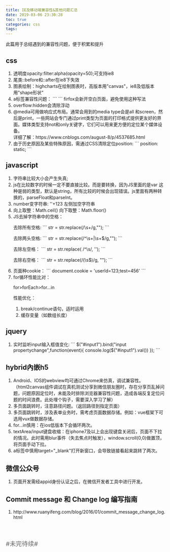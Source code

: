 ```yaml
---
title: IE及移动端兼容性&其他问题汇总
date: 2019-03-06 23:30:28
toc: true
categories: css
tags:
---
```

<p>此篇用于总结遇到的兼容性问题，便于积累和提升</p>
<!-- more -->
<h2>css</h2>
<ol>
  <li>透明度opacity:filter:alpha(opacity=50);可支持ie8</li>
  <li>尾类::before和::after在ie8下失效</li>
  <li>图表绘制：highcharts在绘制图表时，高版本用"canvas"，ie8及低版本用"shape形状"</li>
  <li>a标签兼容性问题：
    ```
    <a href="javascript:void(0);" target="_blank"></a>
    ```
    firfox会新开空白页面，避免使用这种写法
  </li>
  <li>overflow:hidden会清除浮动</li>
  <li>@media可用做响应式布局。通常会用到的media type会是all 和screen，然后是print，一些网站会专门通过print类型为页面的打印格式提供更友好的界面。媒体类型支持not和only关键字，它们可以用来更方便的定位某个媒体设备。
    <div>详细了解：https://www.cnblogs.com/august-8/p/4537685.html</div>
  </li>
  <li>由于历史原因及某些特殊原因，需通过CSS清除定位position:
    ```
    position: static;
    ```
  </li>
</ol>
<h2>javascript</h2>
<ol>
  <li>字符串比较大小会产生失真;</li>
  <li>js在比较数字的时候一定不要直接比较。而是要转换，因为JS里面的是var 这种是弱的类型，默认是string，所有比较的时候会出现错误。js里面有两种转换的，parseFloat和parseInt。</li>
  <li>number变字符串: ''+123 左侧加空字符串</li>
  <li>向上取整：Math.ceil() 向下取整：Math.floor()</li>
  <li>JS去掉字符串中的空格：
    <p>去除所有空格: 
    ```
    str = str.replace(/\s+/g,"");
    ```
    </p>
    <p>去除两头空格:
    ```
    str = str.replace(/^\s+|\s+$/g,"");
    ```
    </p>
    <p>去除左空格：
    ```
    str = str.replace( /^\s/, '');
    ```
    </p>
    <p>去除右空格：
    ```
    str = str.replace(/(\s$)/g, "");
    ```
    </p>
  </li>
  <li>页面种cookie：
    ```
     document.cookie = 'userId=123;test=456'
    ```
  </li>
  <li>for循环性能比对：
    <p>for>forEach>for...in</p>
    <p>性能优化：</p>
    <ol>
        <li>break/continue语句，适时运用</li>
        <li>缓存变量（如数组长度）</li>
    </ol>
  </li>
</ol>
<h2>jquery</h2>
<ol>
  <li>实时监听input输入框值变化:
      ```
      $("#input1").bind("input propertychange",function(event){
        console.log($("#input1").val())
      });
      ```
  </li>
</ol>
<h2>hybrid內嵌h5</h2>
<ol>
  <li>Android、IOS的webview均可通过Chrome来仿真，调试兼容性。（html2canvas组件调试在真机测试分享到微信朋友圈时，存在分享页乱掉问题，问题原因定位时，未能及时排除浏览器兼容性问题，造成各端反复定位问题的时间浪费。此处埋个钩子，需要深入学习了解）</li>
  <li>多页面跳转时，注意路径问题。（返回路径到指定页面）</li>
  <li>多页面跳转时，涉及表单业务时，需考虑页面数据存储。例如：vue框架下可选用vux做数据存储。</li>
  <li>for...in慎用：在ios低版本下会循环两次。</li>
  <li>textArea/input键盘收缩：在iphone7及以上会出现键盘关闭后，页面不下拉的情况。此时需用blur事件（失去焦点时触发），window.scroll(0,0)做置顶，将页面手动下拉。</li>
  <li>a标签中慎用target="_blank"打开新窗口，会导致链接看起来跳转了两次。</li>
</ol>
<h2>微信公众号</h2>
<ol>
  <li>页面开发需经appid身份认证之后，在微信开发者工具中进行开发。</li>
</ol>
<h2>Commit message 和 Change log 编写指南</h2>
<ol>
  <li>http://www.ruanyifeng.com/blog/2016/01/commit_message_change_log.html</li>
</ol>

<p style="margin-top: 60px;color: #666;font-size: 1.2rem;">#未完待续#</p>